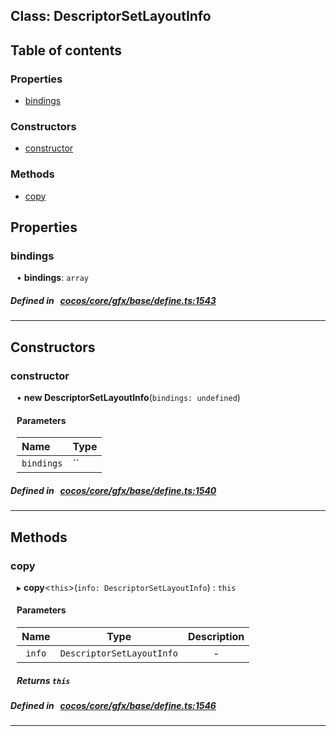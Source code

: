 
## Class: DescriptorSetLayoutInfo





<div class="table-of-content">
<h2>Table of contents</h2>


### Properties

- [ bindings](#bindings)

### Constructors

- [ constructor](#constructor)

### Methods

- [ copy](#copy)
</div>

## Properties


### bindings
<div style="margin-left: 10px;">




•  **bindings**:
`array` 
</div>

##### Defined in &nbsp;   [cocos/core/gfx/base/define.ts:1543](https://github.com/cocos-creator/engine/blob/c7bf6b8a9/cocos/core/gfx/base/define.ts#L1543)&nbsp;


___

<!---->
## Constructors


### constructor
<div style="margin-left: 10px;">

• **new DescriptorSetLayoutInfo**(`bindings: undefined`)

#### Parameters

| Name | Type |
| :------ | :------ |
| `bindings` | `` |
</div>

##### Defined in &nbsp;   [cocos/core/gfx/base/define.ts:1540](https://github.com/cocos-creator/engine/blob/c7bf6b8a9/cocos/core/gfx/base/define.ts#L1540)&nbsp;


---

<!---->
## Methods

### copy

<div style="margin-left: 10px;">

▸   **copy**<`this`\>(`info: DescriptorSetLayoutInfo`) : `this`



#### Parameters

| Name | Type | Description |
| :------: | :------: | :------: |
| `info` | `DescriptorSetLayoutInfo` | - |


##### Returns `this`
</div>

##### Defined in &nbsp;   [cocos/core/gfx/base/define.ts:1546](https://github.com/cocos-creator/engine/blob/c7bf6b8a9/cocos/core/gfx/base/define.ts#L1546)&nbsp;
___
<!---->



